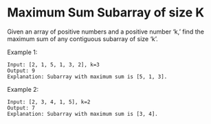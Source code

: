 # Maximum Sum Subarray of size K

Given an array of positive numbers and a positive number ‘k,’ find the maximum sum of any contiguous subarray of size ‘k’.

Example 1:

    Input: [2, 1, 5, 1, 3, 2], k=3 
    Output: 9
    Explanation: Subarray with maximum sum is [5, 1, 3].

Example 2:

    Input: [2, 3, 4, 1, 5], k=2 
    Output: 7
    Explanation: Subarray with maximum sum is [3, 4].
